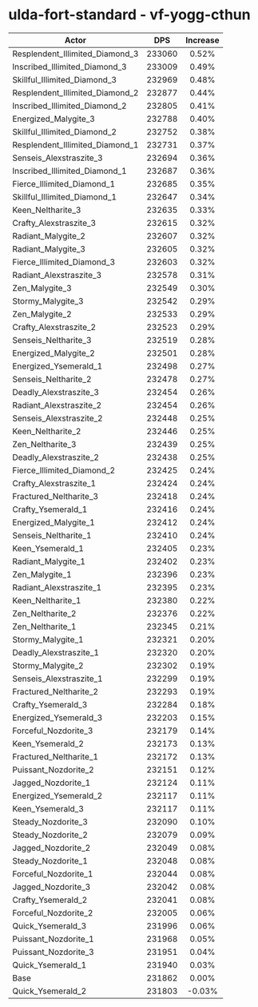 # ulda-fort-standard - vf-yogg-cthun
| Actor | DPS | Increase |
|---|:---:|:---:|
|Resplendent_Illimited_Diamond_3|233060|0.52%|
|Inscribed_Illimited_Diamond_3|233009|0.49%|
|Skillful_Illimited_Diamond_3|232969|0.48%|
|Resplendent_Illimited_Diamond_2|232877|0.44%|
|Inscribed_Illimited_Diamond_2|232805|0.41%|
|Energized_Malygite_3|232788|0.40%|
|Skillful_Illimited_Diamond_2|232752|0.38%|
|Resplendent_Illimited_Diamond_1|232731|0.37%|
|Senseis_Alexstraszite_3|232694|0.36%|
|Inscribed_Illimited_Diamond_1|232687|0.36%|
|Fierce_Illimited_Diamond_1|232685|0.35%|
|Skillful_Illimited_Diamond_1|232647|0.34%|
|Keen_Neltharite_3|232635|0.33%|
|Crafty_Alexstraszite_3|232615|0.32%|
|Radiant_Malygite_2|232607|0.32%|
|Radiant_Malygite_3|232605|0.32%|
|Fierce_Illimited_Diamond_3|232603|0.32%|
|Radiant_Alexstraszite_3|232578|0.31%|
|Zen_Malygite_3|232549|0.30%|
|Stormy_Malygite_3|232542|0.29%|
|Zen_Malygite_2|232533|0.29%|
|Crafty_Alexstraszite_2|232523|0.29%|
|Senseis_Neltharite_3|232519|0.28%|
|Energized_Malygite_2|232501|0.28%|
|Energized_Ysemerald_1|232498|0.27%|
|Senseis_Neltharite_2|232478|0.27%|
|Deadly_Alexstraszite_3|232454|0.26%|
|Radiant_Alexstraszite_2|232454|0.26%|
|Senseis_Alexstraszite_2|232448|0.25%|
|Keen_Neltharite_2|232446|0.25%|
|Zen_Neltharite_3|232439|0.25%|
|Deadly_Alexstraszite_2|232438|0.25%|
|Fierce_Illimited_Diamond_2|232425|0.24%|
|Crafty_Alexstraszite_1|232424|0.24%|
|Fractured_Neltharite_3|232418|0.24%|
|Crafty_Ysemerald_1|232416|0.24%|
|Energized_Malygite_1|232412|0.24%|
|Senseis_Neltharite_1|232410|0.24%|
|Keen_Ysemerald_1|232405|0.23%|
|Radiant_Malygite_1|232402|0.23%|
|Zen_Malygite_1|232396|0.23%|
|Radiant_Alexstraszite_1|232395|0.23%|
|Keen_Neltharite_1|232380|0.22%|
|Zen_Neltharite_2|232376|0.22%|
|Zen_Neltharite_1|232345|0.21%|
|Stormy_Malygite_1|232321|0.20%|
|Deadly_Alexstraszite_1|232320|0.20%|
|Stormy_Malygite_2|232302|0.19%|
|Senseis_Alexstraszite_1|232299|0.19%|
|Fractured_Neltharite_2|232293|0.19%|
|Crafty_Ysemerald_3|232284|0.18%|
|Energized_Ysemerald_3|232203|0.15%|
|Forceful_Nozdorite_3|232179|0.14%|
|Keen_Ysemerald_2|232173|0.13%|
|Fractured_Neltharite_1|232172|0.13%|
|Puissant_Nozdorite_2|232151|0.12%|
|Jagged_Nozdorite_1|232124|0.11%|
|Energized_Ysemerald_2|232117|0.11%|
|Keen_Ysemerald_3|232117|0.11%|
|Steady_Nozdorite_3|232090|0.10%|
|Steady_Nozdorite_2|232079|0.09%|
|Jagged_Nozdorite_2|232049|0.08%|
|Steady_Nozdorite_1|232048|0.08%|
|Forceful_Nozdorite_1|232044|0.08%|
|Jagged_Nozdorite_3|232042|0.08%|
|Crafty_Ysemerald_2|232041|0.08%|
|Forceful_Nozdorite_2|232005|0.06%|
|Quick_Ysemerald_3|231996|0.06%|
|Puissant_Nozdorite_1|231968|0.05%|
|Puissant_Nozdorite_3|231951|0.04%|
|Quick_Ysemerald_1|231940|0.03%|
|Base|231862|0.00%|
|Quick_Ysemerald_2|231803|-0.03%|

